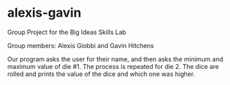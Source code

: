 # alexis-gavin
Group Project for the Big Ideas Skills Lab

Group members: Alexis Giobbi and Gavin Hitchens

Our program asks the user for their name, and then asks the 
minimum and maximum value of die #1. The process is repeated
for die 2. The dice are rolled and prints the value of the dice
and which one was higher. 

